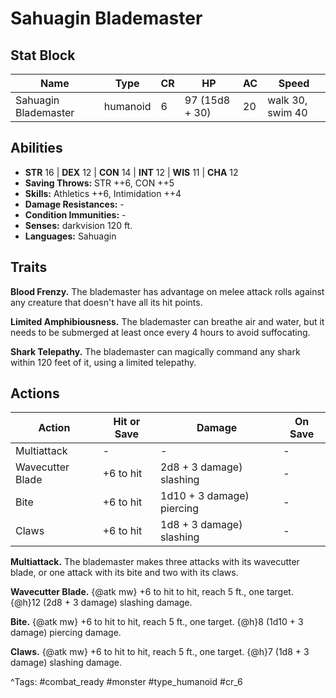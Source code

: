 # Sahuagin Blademaster

## Stat Block

| Name | Type | CR | HP | AC | Speed |
|------|------|----|----|----|-------|
| Sahuagin Blademaster | humanoid | 6 | 97 (15d8 + 30) | 20 | walk 30, swim 40 |

## Abilities

- **STR** 16 | **DEX** 12 | **CON** 14 | **INT** 12 | **WIS** 11 | **CHA** 12
- **Saving Throws:** STR ++6, CON ++5  
- **Skills:** Athletics ++6, Intimidation ++4  
- **Damage Resistances:** -  
- **Condition Immunities:** -  
- **Senses:** darkvision 120 ft.  
- **Languages:** Sahuagin

## Traits

**Blood Frenzy.** The blademaster has advantage on melee attack rolls against any creature that doesn't have all its hit points.

**Limited Amphibiousness.** The blademaster can breathe air and water, but it needs to be submerged at least once every 4 hours to avoid suffocating.

**Shark Telepathy.** The blademaster can magically command any shark within 120 feet of it, using a limited telepathy.


## Actions

| Action | Hit or Save | Damage | On Save |
|--------|--------------|--------|----------|
| Multiattack | - | - | - |
| Wavecutter Blade | +6 to hit | 2d8 + 3 damage) slashing | - |
| Bite | +6 to hit | 1d10 + 3 damage) piercing | - |
| Claws | +6 to hit | 1d8 + 3 damage) slashing | - |

**Multiattack.** The blademaster makes three attacks with its wavecutter blade, or one attack with its bite and two with its claws.

**Wavecutter Blade.** {@atk mw} +6 to hit to hit, reach 5 ft., one target. {@h}12 (2d8 + 3 damage) slashing damage.

**Bite.** {@atk mw} +6 to hit to hit, reach 5 ft., one target. {@h}8 (1d10 + 3 damage) piercing damage.

**Claws.** {@atk mw} +6 to hit to hit, reach 5 ft., one target. {@h}7 (1d8 + 3 damage) slashing damage.


^Tags: #combat_ready #monster #type_humanoid #cr_6
